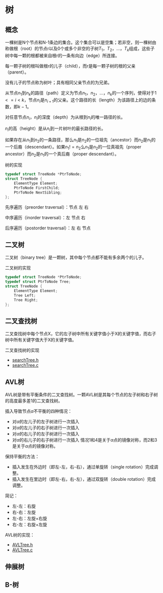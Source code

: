 # 树

## 概念

一棵树是N个节点和N-1条边的集合。这个集合可以是空集；若非空，则一棵树由称做根（root）的节点r以及0个或多个非空的子树$T_1，T_2，...，T_k$组成，这些子树中每一颗的根都被来自根r的一条有向边（edge）所连接。

每一颗子树的根叫做根r的儿子（child），而r是每一颗子树的根的父亲（parent）。

没有儿子的节点称为树叶；具有相同父亲节点的为兄弟。

从节点$n_1$到$n_k$的路径（path）定义为节点$n_1，n_2，...，n_k$的一个序列，使得对于$1<=i<k$，节点$n_i$是$n_{i+1}$的父亲。这个路径的长（length）为该路径上的边的条数，即$k-1$。

对任意节点$n_i$，$n_i$的深度（depth）为从根到$n_i$的唯一路径的长。

$n_i$的高（height）是从$n_i$到一片树叶的最长路径的长。

如果存在从$n_1$到$n_2$的一条路径，那么$n_1$是$n_2$的一位祖先（ancestor）而$n_2$是$n_1$的一个后裔（descendant）。如果$n_1!=n_2$么$n_1$是$n_2$的一位真祖先（proper ancestor）而$n_2$是$n_1$的一个真后裔（proper descendant）。


树的实现
```C
typedef struct TreeNode *PtrToNode;
struct TreeNode {
    ElementType Element;
    PtrToNode FirstChild;
    PtrToNode NextSibling;
};
```

先序遍历（preorder traversal）：节点 左 右

中序遍历（inorder traversal）：左 节点 右

后序遍历（postorder traversal）：左 右 节点

## 二叉树

二叉树（binary tree）是一颗树，其中每个节点都不能有多余两个的儿子。

二叉树的实现
```C
typedef struct TreeNode *PtrToNode;
typedef struct PtrToNode Tree;
struct TreeNode {
    ElementType Element;
    Tree Left;
    Tree Right;
};
```

## 二叉查找树

二叉查找树中每个节点X，它的左子树中所有关键字值小于X的关键字值，而右子树中所有关键字值大于X的关键字值。

二叉查找树的实现
- [searchTree.h](searchTree.h)
- [searchTree.c](searchTree.c)


## AVL树

AVL树是带有平衡条件的二叉查找树。一颗AVL树是其每个节点的左子树和右子树的高度最多差1的二叉查找树。

插入导致节点$\alpha$不平衡的四种情况：
- 对$\alpha$的左儿子的左子树进行一次插入     
- 对$\alpha$的左儿子的右子树进行一次插入
- 对$\alpha$的右儿子的左子树进行一次插入
- 对$\alpha$的右儿子的右子树进行一次插入
情况1和4是关于$\alpha$点的镜像对称，而2和3是关于$\alpha$点的镜像对称。

保持平衡的方法：
- 插入发生在外边时（即左-左，右-右），通过单旋转（single rotation）完成调整。
- 插入发生在里边时（即左-右，右-左），通过双旋转（double rotation）完成调整。

简记：
- 左-左：右旋
- 右-右：左旋
- 左-右：左旋+右旋
- 右-左：右旋+左旋

AVL树的实现：
- [AVLTree.h](AVLTree.h)
- [AVLTree.c](AVLTree.c)

## 伸展树

## B-树

